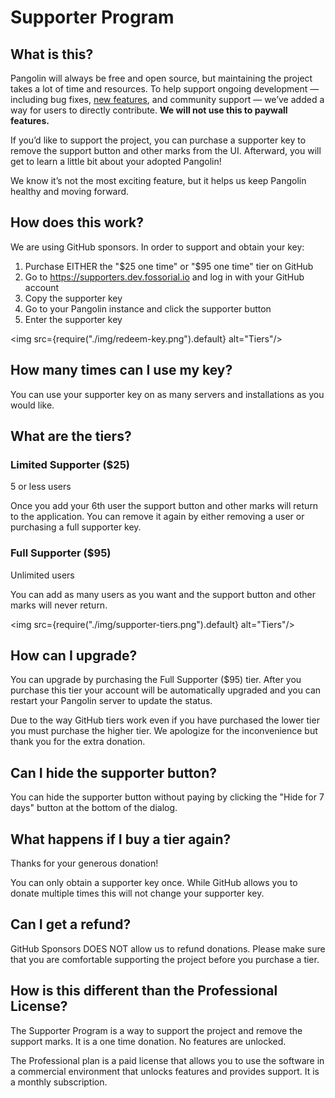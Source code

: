 # Supporter Program

## What is this?

Pangolin will always be free and open source, but maintaining the project takes a lot of time and resources. To help support ongoing development — including bug fixes, [new features](https://github.com/orgs/fosrl/projects/1/views/1), and community support — we’ve added a way for users to directly contribute. **We will not use this to paywall features.**

If you’d like to support the project, you can purchase a supporter key to remove the support button and other marks from the UI. Afterward, you will get to learn a little bit about your adopted Pangolin!

We know it’s not the most exciting feature, but it helps us keep Pangolin healthy and moving forward.

## How does this work?

We are using GitHub sponsors. In order to support and obtain your key:

1. Purchase EITHER the "$25 one time" or "$95 one time" tier on GitHub
2. Go to https://supporters.dev.fossorial.io and log in with your GitHub account
3. Copy the supporter key
4. Go to your Pangolin instance and click the supporter button
5. Enter the supporter key

<img src={require("./img/redeem-key.png").default} alt="Tiers"/>

## How many times can I use my key?

You can use your supporter key on as many servers and installations as you would like.

## What are the tiers?

### Limited Supporter ($25)

5 or less users

Once you add your 6th user the support button and other marks will return to the application. You can remove it again by either removing a user or purchasing a full supporter key.

### Full Supporter ($95)

Unlimited users

You can add as many users as you want and the support button and other marks will never return.

<img src={require("./img/supporter-tiers.png").default} alt="Tiers"/>

## How can I upgrade?

You can upgrade by purchasing the Full Supporter ($95) tier. After you purchase this tier your account will be automatically upgraded and you can restart your Pangolin server to update the status.

Due to the way GitHub tiers work even if you have purchased the lower tier you must purchase the higher tier. We apologize for the inconvenience but thank you for the extra donation.

## Can I hide the supporter button?

You can hide the supporter button without paying by clicking the "Hide for 7 days" button at the bottom of the dialog.

## What happens if I buy a tier again?

Thanks for your generous donation!

You can only obtain a supporter key once. While GitHub allows you to donate multiple times this will not change your supporter key.

## Can I get a refund?

GitHub Sponsors DOES NOT allow us to refund donations. Please make sure that you are comfortable supporting the project before you purchase a tier.

## How is this different than the Professional License?

The Supporter Program is a way to support the project and remove the
support marks. It is a one time donation. No features are unlocked.

The Professional plan is a paid license that allows you to use the
software in a commercial environment that unlocks features and
provides support. It is a monthly subscription.
